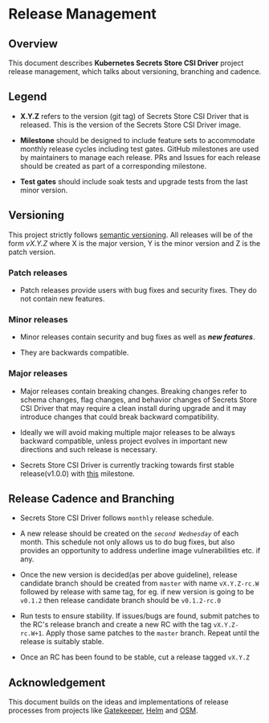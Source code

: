# Release Management

## Overview
This document describes **Kubernetes Secrets Store CSI Driver** project release management, which talks about versioning, branching and cadence.

## Legend

- **X.Y.Z** refers to the version (git tag) of Secrets Store CSI Driver that is released. This is the version of the Secrets Store CSI Driver image.
 
- **Milestone** should be designed to include feature sets to accommodate monthly release cycles including test gates. GitHub milestones are used by maintainers to manage each release. PRs and Issues for each release should be created as part of a corresponding milestone.

- **Test gates** should include soak tests and upgrade tests from the last minor version.


## Versioning
This project strictly follows [semantic versioning](https://semver.org/spec/v2.0.0.html). All releases will be of the form _vX.Y.Z_ where X is the major version, Y is the minor version and Z is the patch version.

### Patch releases
- Patch releases provide users with bug fixes and security fixes. They do not contain new features.

### Minor releases
- Minor releases contain security and bug fixes as well as _**new features**_.

- They are backwards compatible.

### Major releases
- Major releases contain breaking changes. Breaking changes refer to schema changes, flag changes, and behavior changes of Secrets Store CSI Driver that may require a clean install during upgrade and it may introduce changes that could break backward compatibility.

- Ideally we will avoid making multiple major releases to be always backward compatible, 
unless project evolves in important new directions and such release is necessary.

- Secrets Store CSI Driver is currently tracking towards first stable release(v1.0.0) with [this](https://github.com/kubernetes-sigs/secrets-store-csi-driver/milestone/5) milestone.



## Release Cadence and Branching
- Secrets Store CSI Driver follows `monthly` release schedule.

- A new release should be created on the _`second Wednesday`_ of each month. This schedule not only allows us to do bug fixes, but also provides an opportunity to address underline image vulnerabilities etc. if any.

- Once the new version is decided(as per above guideline), release candidate branch should be created from `master` with name `vX.Y.Z-rc.W` followed by release with same tag, for eg. if new version is going to be `v0.1.2` then release candidate branch should be `v0.1.2-rc.0`

- Run tests to ensure stability. If issues/bugs are found, submit patches to the RC's release branch and create a new RC with the tag `vX.Y.Z-rc.W+1`. Apply those same patches to the `master` branch. Repeat until the release is suitably stable.

- Once an RC has been found to be stable, cut a release tagged `vX.Y.Z`


## Acknowledgement

This document builds on the ideas and implementations of release processes from projects like [Gatekeeper](https://github.com/open-policy-agent/gatekeeper/blob/master/docs/Release_Management.md), [Helm](https://helm.sh/docs/topics/release_policy/#helm) and [OSM](https://github.com/openservicemesh/osm/blob/main/docs/release_guide.md). 